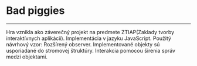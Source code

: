 # Bad piggies
---
Hra vznikla ako záverečný projekt na predmete ZTIAP(Zaklady tvorby interaktívnych aplikácií).
Implementácia v jazyku JavaScript. 
Použitý návrhový vzor: Rozšírený observer.
Implementované objekty sú usporiadané do stromovej štruktúry. Interakcia pomocou širenia správ medzi objektami.
